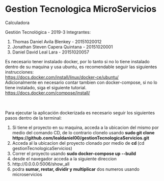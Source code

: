 # Gestion Tecnologica MicroServicios
Calculadora

Gestión Tecnológica - 2019-3
Integrantes: 
<ol>
<li>Thomas Daniel Avila Blenkey  -  20151020012</li> 
<li>Jonathan Steven Capera Quintana - 20151020001</li> 
<li>Daniel David Leal Lara - 20151020057</li>
</ol>

Es necesario tener instalado docker, por lo tanto si no lo tiene instalado dentro de su maquina y usa ubuntu, es recomendable seguir las siguientes instrucciones: </br>
https://docs.docker.com/install/linux/docker-ce/ubuntu/ </br>
Adicionalmente en necesario contar tambien con docker-compose, si no lo tiene instalado, siga el siguiente tutorial. </br>
https://docs.docker.com/compose/install/ </br>

</br>
</br>
Para ejecutar la aplicación dockerizada es necesario seguir los siguientes pasos dentro de la terminal:
<ol>
  <li> Si tiene el proyecto en su maquina, acceda a la ubicacion del mismo por medio del comando CD, de lo contrario clonelo usando <b> sudo git clone https://github.com/lealdaniel00/gestionTecnologicaServicios.git </b> </li>
  <li> Acceda al la ubicacion del proyecto clonado por medio de <b>cd </b>  (cd gestionTecnologicaServicios)</li>
  <li> Correr el proyecto usando <b>sudo docker-compose up --build</b> </li>
  <li> desde el navegador acceda a la siguiente direccion </li>
  <li> http://0.0.0.0:5006/show_all </li>
  <li> podra <b>sumar, restar, dividir y multiplicar</b> dos numeros usando microservicios </li>
</ol>
